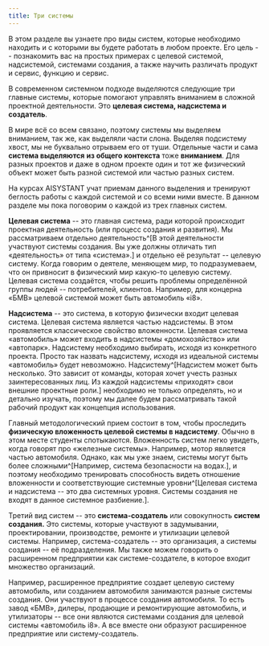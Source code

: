 ```yaml
---
title: Три системы
---
```


В этом разделе вы узнаете про виды систем, которые необходимо находить и
с которыми вы будете работать в любом проекте. Его цель -- познакомить
вас на простых примерах с целевой системой, надсистемой, системами
создания, а также научить различать продукт и сервис, функцию и сервис.

В современном системном подходе выделяются следующие три главные
системы, которые помогают управлять вниманием в сложной проектной
деятельности. Это **целевая система, надсистема и** **создатель**.

В мире всё со всем связано, поэтому системы мы выделяем вниманием, так
же, как выделяли части слона. Выделяя подсистему хвост, мы не буквально
отрываем его от туши. Отдельные части и сама **система выделяются** **из
общего контекста** тоже **вниманием**. Для разных проектов и даже в
одном проекте один и тот же физический объект может быть разной системой
или частью разных систем.

На курсах AISYSTANT учат приемам данного выделения и тренируют беглость
работы с каждой системой и со всеми ними вместе. В данном разделе мы
пока поговорим о каждой из трех главных систем.

**Целевая система** -- это главная система, ради которой происходит
проектная деятельность (или процесс создания и развития). Мы
рассматриваем отдельно деятельность^[В этой деятельности
участвуют системы создания. Вы уже должны отличать тип «деятельность» от
типа «система».] и отдельно её результат -- целевую
систему. Когда говорим о деятеле, меняющем мир, то подразумеваем, что он
привносит в физический мир какую-то целевую систему. Целевая система
создаётся, чтобы решить проблемы определённой группы людей --
потребителей, клиентов. Например, для концерна «БМВ» целевой системой
может быть автомобиль «i8».

**Надсистема** -- это система, в которую физически входит целевая
система. Целевая система является частью надсистемы. В этом проявляется
классическое свойство вложенности. Целевая система «автомобиль» может
входить в надсистемы «домохозяйство» или «автопарк». Надсистему
необходимо выбирать, исходя из конкретного проекта. Просто так назвать
надсистему, исходя из идеальной системы «автомобиль» будет невозможно.
Надсистему^[Надсистем может быть несколько. Это зависит
от команды, которая хочет учесть разных заинтересованных лиц. Из каждой
надсистемы «приходят» свои внешние проектные роли.]
необходимо не только определять, но и детально изучать, поэтому мы далее
будем рассматривать такой рабочий продукт как концепция использования.

Главный методологический прием состоит в том, чтобы проследить
**физическую вложенность целевой системы в надсистему**. Обычно в этом
месте студенты спотыкаются. Вложенность систем легко увидеть, когда
говорят про «железные системы». Например, мотор является частью
автомобиля. Однако, как мы уже знаем, системы могут быть более
сложными^[Например, система безопасности на
водах.], и поэтому необходимо тренировать способность
видеть отношение вложенности и соответствующие системные
уровни^[Целевая система и надсистема -- это два
системных уровня. Системы создания не входят в данное системное
разбиение.].

Третий вид систем -- это **система-создатель** или совокупность **систем
создания.** Это системы, которые участвуют в задумывании,
проектировании, производстве, ремонте и утилизации целевой системы.
Например, система-создатель -- это организация, а системы создания -- её
подразделения. Мы также можем говорить о расширенном предприятии как
системе-создателе, в которое входит множество организаций.

Например, расширенное предприятие создает целевую систему автомобиль,
или созданием автомобиля занимаются разные системы создания. Они
участвуют в процессе создания автомобиля. То есть завод «БМВ», дилеры,
продающие и ремонтирующие автомобиль, и утилизаторы -- все они являются
системами создания для целевой системы «автомобиль i8». А все вместе они
образуют расширенное предприятие или систему-создатель.
